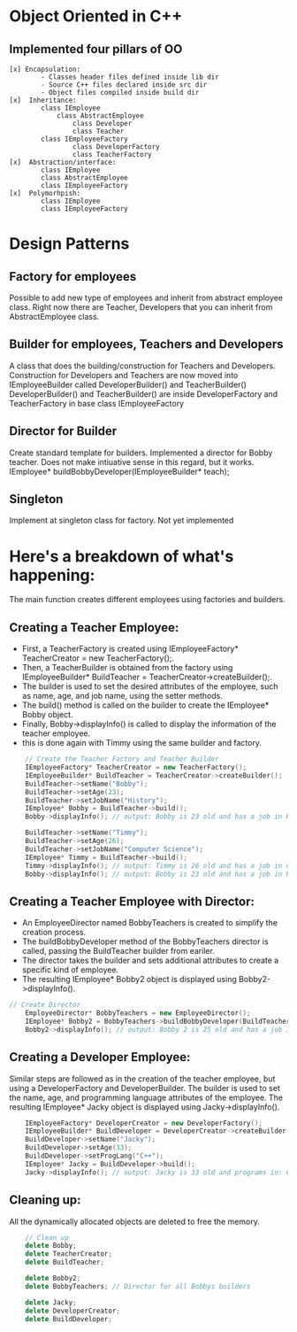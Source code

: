 # Object Oriented in C++

## Implemented four pillars of OO
    [x] Encapsulation:
            - Classes header files defined inside lib dir
            - Source C++ files declared inside src dir
            - Object files compiled inside build dir
    [x]  Inheritance:
            class IEmployee
                class AbstractEmployee
                    class Developer
                    class Teacher
            class IEmployeeFactory
                    class DeveloperFactory
                    class TeacherFactory
    [x]  Abstraction/interface:
            class IEmployee
            class AbstractEmployee
            class IEmployeeFactory
    [x]  Polymorhpish:
            class IEmployee
            class IEmployeeFactory
# Design Patterns 
## Factory for employees
Possible to add new type of employees and 
inherit from abstract employee class. 
Right now there are Teacher, Developers
that you can inherit from AbstractEmployee class. 


## Builder for employees, Teachers and Developers
A class that does the building/construction for 
Teachers and Developers. 
Construction for Developers and Teachers are now moved into 
IEmployeeBuilder called DeveloperBuilder() and TeacherBuilder()
DeveloperBuilder() and TeacherBuilder() are inside 
DeveloperFactory and TeacherFactory in base class IEmployeeFactory

## Director for Builder
Create standard template for builders. 
Implemented a director for Bobby teacher.
Does not make intiuative sense in this regard, but it works.
IEmployee* buildBobbyDeveloper(IEmployeeBuilder* teach);

## Singleton 
Implement at singleton class for factory. 
Not yet implemented

# Here's a breakdown of what's happening:
The main function creates different employees using factories and builders. 


## Creating a Teacher Employee:
- First, a TeacherFactory is created using IEmployeeFactory* TeacherCreator = new TeacherFactory();.
- Then, a TeacherBuilder is obtained from the factory using IEmployeeBuilder* BuildTeacher = TeacherCreator->createBuilder();.
- The builder is used to set the desired attributes of the employee, such as name, age, and job name, using the setter methods.
- The build() method is called on the builder to create the IEmployee* Bobby object.
- Finally, Bobby->displayInfo() is called to display the information of the teacher employee.
- this is done again with Timmy using the same builder and factory.
```c++
    // Create the Teacher Factory and Teacher Builder 
    IEmployeeFactory* TeacherCreator = new TeacherFactory();
    IEmployeeBuilder* BuildTeacher = TeacherCreator->createBuilder();
    BuildTeacher->setName("Bobby");
    BuildTeacher->setAge(23);
    BuildTeacher->setJobName("History");
    IEmployee* Bobby = BuildTeacher->build();
    Bobby->displayInfo(); // output: Bobby is 23 old and has a job in History

    BuildTeacher->setName("Timmy");
    BuildTeacher->setAge(26);
    BuildTeacher->setJobName("Computer Science");
    IEmployee* Timmy = BuildTeacher->build();
    Timmy->displayInfo(); // output: Timmy is 26 old and has a job in Computer Science
    Bobby->displayInfo(); // output: Bobby is 23 old and has a job in History

```
## Creating a Teacher Employee with Director:
- An EmployeeDirector named BobbyTeachers is created to simplify the creation process.
- The buildBobbyDeveloper method of the BobbyTeachers director is called, passing the BuildTeacher builder from eariler.
- The director takes the builder and sets additional attributes to create a specific kind of employee.
- The resulting IEmployee* Bobby2 object is displayed using Bobby2->displayInfo().
```c++
// Create Director  
    EmployeeDirector* BobbyTeachers = new EmployeeDirector();
    IEmployee* Bobby2 = BobbyTeachers->buildBobbyDeveloper(BuildTeacher);
    Bobby2->displayInfo(); // output: Bobby 2 is 25 old and has a job in Math
```

## Creating a Developer Employee:
Similar steps are followed as in the creation of the teacher employee, but using a DeveloperFactory and DeveloperBuilder.
The builder is used to set the name, age, and programming language attributes of the employee.
The resulting IEmployee* Jacky object is displayed using Jacky->displayInfo().
```c++
    IEmployeeFactory* DeveloperCreator = new DeveloperFactory();
    IEmployeeBuilder* BuildDeveloper = DeveloperCreator->createBuilder();
    BuildDeveloper->setName("Jacky");
    BuildDeveloper->setAge(33);
    BuildDeveloper->setProgLang("C++");
    IEmployee* Jacky = BuildDeveloper->build();
    Jacky->displayInfo(); // output: Jacky is 33 old and programs in: C++
```
## Cleaning up:
All the dynamically allocated objects are deleted to free the memory.

```c++
    // Clean up
    delete Bobby;
    delete TeacherCreator;
    delete BuildTeacher;

    delete Bobby2;
    delete BobbyTeachers; // Director for all Bobbys builders

    delete Jacky;
    delete DeveloperCreator;
    delete BuildDeveloper;

```
